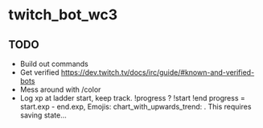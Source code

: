 # twitch_bot_wc3

## TODO
- Build out commands
- Get verified https://dev.twitch.tv/docs/irc/guide/#known-and-verified-bots
- Mess around with /color
- Log xp at ladder start, keep track. !progress ? !start !end
progress  = start.exp - end.exp,   Emojis: chart_with_upwards_trend: . This requires saving state...
